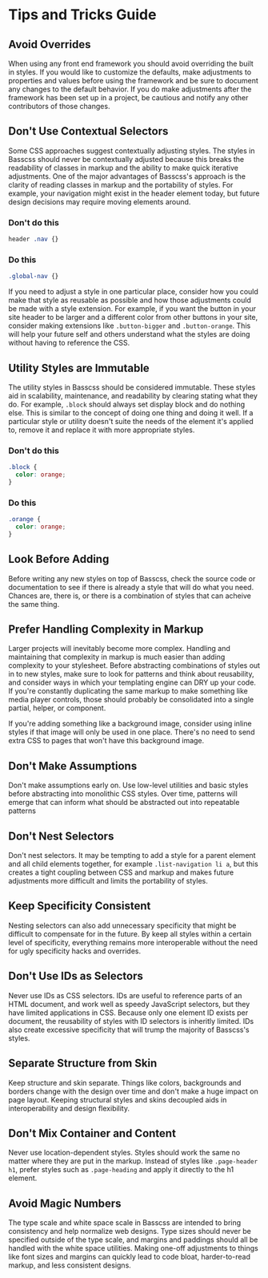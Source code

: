 # Tips and Tricks Guide

## Avoid Overrides
When using any front end framework you should avoid overriding the built in styles.
If you would like to customize the defaults, make adjustments to properties and values
before using the framework and be sure to document any changes to the default behavior.
If you do make adjustments after the framework has been set up in a project,
be cautious and notify any other contributors of those changes.

## Don't Use Contextual Selectors
Some CSS approaches suggest contextually adjusting styles. The styles in Basscss should never
be contextually adjusted because this breaks the readability of classes in markup and the ability
to make quick iterative adjustments.
One of the major advantages of Basscss's approach is the clarity of reading classes in markup
and the portability of styles.
For example, your navigation might exist in the header element today,
but future design decisions may require moving elements around.

### Don't do this
```css
header .nav {}
```

### Do this
```css
.global-nav {}
```

If you need to adjust a style in one particular place,
consider how you could make that style as reusable as possible and how those
adjustments could be made with a style extension. For example, if you want the button in your site header to
be larger and a different color from other buttons in your site, consider making extensions
like `.button-bigger` and `.button-orange`. This will help your future self and others understand
what the styles are doing without having to reference the CSS.

## Utility Styles are Immutable
The utility styles in Basscss should be considered immutable. These styles aid in scalability,
maintenance, and readability by clearing stating what they do. For example, `.block` should always
set display block and do nothing else. This is similar to the concept of doing one thing and doing it well.
If a particular style or utility doesn't suite the needs of the element it's applied to,
remove it and replace it with more appropriate styles.

### Don't do this
```css
.block {
  color: orange;
}
```

### Do this
```css
.orange {
  color: orange;
}
```

## Look Before Adding
Before writing any new styles on top of Basscss, check the source code or documentation to see
if there is already a style that will do what you need. Chances are, there is, or there is a combination
of styles that can acheive the same thing.

## Prefer Handling Complexity in Markup
Larger projects will inevitably become more complex.
Handling and maintaining that complexity in markup is much easier than adding complexity to your stylesheet.
Before abstracting combinations of styles out in to new styles,
make sure to look for patterns and think about reusability, and consider ways in which your templating engine
can DRY up your code.
If you're constantly duplicating the same markup to make something like
media player controls, those should probably be consolidated into a single partial, helper, or component.

If you're adding something like a background image, consider using inline styles if that
image will only be used in one place. There's no need to send extra CSS to pages that won't 
have this background image.

## Don't Make Assumptions
Don't make assumptions early on. Use low-level utilities and basic styles before abstracting into
monolithic CSS styles.
Over time, patterns will emerge that can inform what should be abstracted out into repeatable patterns

## Don't Nest Selectors
Don't nest selectors. It may be tempting to add a style for a parent element and all child elements together,
for example `.list-navigation li a`, but this creates a tight coupling between CSS and markup
and makes future adjustments more difficult and limits the portability of styles.

## Keep Specificity Consistent
Nesting selectors can also add unnecessary specificity that might be difficult to compensate for in the future.
By keep all styles within a certain level of specificity, everything remains more interoperable without the
need for ugly specificity hacks and overrides.

## Don't Use IDs as Selectors
Never use IDs as CSS selectors. IDs are useful to reference parts of an HTML document,
and work well as speedy JavaScript selectors, but they have limited applications in CSS.
Because only one element ID exists per document, the reusability of styles with ID selectors is inheritly limited.
IDs also create excessive specificity that will trump the majority of Basscss's styles.

## Separate Structure from Skin
Keep structure and skin separate. Things like colors, backgrounds and borders change
with the design over time and don't make a huge impact on page layout.
Keeping structural styles and skins decoupled aids in interoperability and design flexibility.

## Don't Mix Container and Content
Never use location-dependent styles. Styles should work the same no matter where they are put in the markup.
Instead of styles like `.page-header h1`, prefer styles such as `.page-heading` and apply it directly to the h1 element.

## Avoid Magic Numbers
The type scale and white space scale in Basscss are intended
to bring consistency and help normalize web designs. Type sizes should never be specified
outside of the type scale, and margins and paddings should all be handled with the white space utilities.
Making one-off adjustments to things like font sizes and margins can quickly lead to code bloat,
harder-to-read markup, and less consistent designs.

